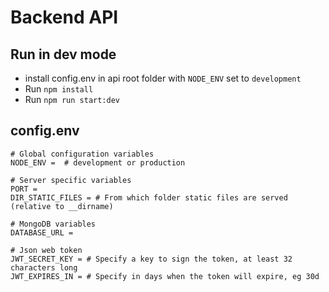 # Backend API

## Run in dev mode

-  install config.env in api root folder with `NODE_ENV` set to `development`
-  Run `npm install`
-  Run `npm run start:dev`

## config.env

```
# Global configuration variables
NODE_ENV =  # development or production

# Server specific variables
PORT =
DIR_STATIC_FILES = # From which folder static files are served (relative to __dirname)

# MongoDB variables
DATABASE_URL =

# Json web token
JWT_SECRET_KEY = # Specify a key to sign the token, at least 32 characters long
JWT_EXPIRES_IN = # Specify in days when the token will expire, eg 30d
```
